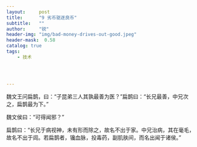 ```yaml
---
layout:     post
title:      "9 劣币驱逐良币"
subtitle:   ""
author:     "锐"
header-img: "img/bad-money-drives-out-good.jpeg"
header-mask:  0.58
catalog: true
tags:
    - 技术




---
```


魏文王问扁鹊，曰：“子昆弟三人其孰最善为医？”扁鹊曰：“长兄最善，中兄次之，扁鹊最为下。”

魏文侯曰：“可得闻邪？”

扁鹊曰：“长兄于病视神，未有形而除之，故名不出于家。中兄治病，其在毫毛，故名不出于闾。若扁鹊者，镵血脉，投毒药，副肌肤间，而名出闻于诸侯。”